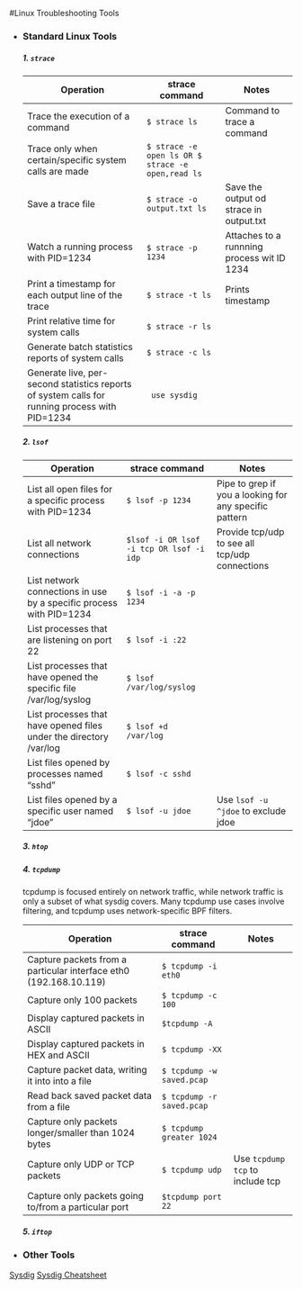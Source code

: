 #Linux Troubleshooting Tools

- ### Standard Linux Tools

  ##### 1. ```strace```
  
  | Operation       | strace command         | Notes | 
  | --------------  |------------------------| ----------|
  | Trace the execution of a command | ```$ strace ls``` | Command to trace a command |
  | Trace only when certain/specific system calls are made | ```$ strace -e open ls OR $ strace -e open,read ls  ``` | 
  | Save a trace file | ```$ strace -o output.txt ls``` | Save the output od strace in output.txt | 
  | Watch a running process with PID=1234 | ```$ strace -p 1234 ```| Attaches to a runnning process wit ID 1234 |
  | Print a timestamp for each output line of the trace  | ```$ strace -t ls ```| Prints timestamp |
  | Print relative time for system calls  | ```$ strace -r ls ```| |
  | Generate batch statistics reports of system calls   | ```$ strace -c ls ```|  |
  | Generate live, per-second statistics reports of system calls for running process with PID=1234| ``` use sysdig```| | 
  
  
  ##### 2. ```lsof```
  | Operation       | strace command         | Notes | 
  | --------------  |------------------------| ----------|
  |List all open files for a specific process with PID=1234 | ```$ lsof -p 1234``` | Pipe to grep if you a looking for any specific pattern  |
  |List all network connections | ```$lsof -i OR lsof -i tcp OR lsof -i idp``` | Provide tcp/udp to see all tcp/udp connections|
  |List network connections in use by a specific process with  PID=1234 | ```$ lsof -i -a -p 1234``` |  |
  |List processes that are listening on port 22| ```$ lsof -i :22``` | |
  |List processes that have opened the specific file /var/log/syslog |```$ lsof /var/log/syslog```| |
  |List processes that have opened files under the directory /var/log|```$ lsof +d  /var/log ```| |
  |List files opened by processes named “sshd”| ```$ lsof -c sshd```| |
  |List files opened by a specific user named “jdoe”| ```$ lsof -u jdoe```| Use ```lsof -u ^jdoe``` to exclude jdoe|
  
  
  ##### 3. ```htop```
  
  ##### 4. ```tcpdump```
  
  tcpdump is focused entirely on network traffic, while network traffic is only a subset of what sysdig covers. Many tcpdump use cases involve filtering, and tcpdump uses network-specific BPF filters.
  
  | Operation       | strace command         | Notes | 
  | --------------  |------------------------| ----------|
  |Capture packets from a particular interface eth0 (192.168.10.119) | ```$ tcpdump -i eth0	``` ||
  |Capture only 100 packets	| ```$ tcpdump -c  100``` | |
  |Display captured packets in ASCII	 | ```$tcpdump -A ``` |  |
  |Display captured packets in HEX and ASCII| ```$ tcpdump -XX``` | |
  |Capture packet data, writing it into into a file |```$ tcpdump -w saved.pcap```| |
  |Read back saved packet data from a file|```$ tcpdump -r saved.pcap	```| |
  |Capture only packets longer/smaller than 1024 bytes| ```$ tcpdump greater 1024```| |
  |Capture only UDP or TCP packets| ```$ tcpdump udp```| Use ```tcpdump tcp``` to include tcp|
  |Capture only packets going to/from a particular port|```$tcpdump port 22```||
  
  
  ##### 5. ```iftop```

- ### Other Tools

[Sysdig](http://www.sysdig.org/)
[Sysdig Cheatsheet](https://sysdig.com/blog/linux-troubleshooting-cheatsheet/)

